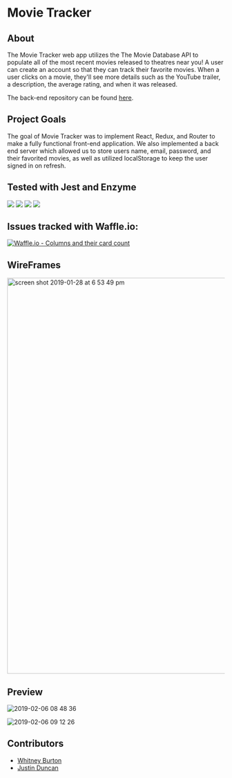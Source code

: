# Movie Tracker

## About 
The Movie Tracker web app utilizes the The Movie Database API to populate all of the most recent movies released to theatres near you! A user can create an account so that they can track their favorite movies. When a user clicks on a movie, they'll see more details such as the YouTube trailer, a description, the average rating, and when it was released. 

The back-end repository can be found [here](https://github.com/turingschool-examples/movie-tracker).

## Project Goals 
The goal of Movie Tracker was to implement React, Redux, and Router to make a fully functional front-end application. We also implemented a back end server which allowed us to store users name, email, password, and their favorited movies, as well as utilized localStorage to keep the user signed in on refresh. 

## Tested with Jest and Enzyme 

<img src="./public/coverage/badge-statements.svg"/>
<img src="./public/coverage/badge-lines.svg"/>
<img src="./public/coverage/badge-functions.svg"/>
<img src="./public/coverage/badge-branches.svg"/>

## Issues tracked with Waffle.io:

[![Waffle.io - Columns and their card count](https://badge.waffle.io/JustinD85/The_Best_Movies.svg?columns=all)](https://waffle.io/JustinD85/The_Best_Movies)

## WireFrames

<img width="915" alt="screen shot 2019-01-28 at 6 53 49 pm" src="https://user-images.githubusercontent.com/18714169/51878962-daeddc00-232e-11e9-8bfa-7256e6f0fabb.png">

## Preview 

![2019-02-06 08 48 36](https://user-images.githubusercontent.com/33883645/52353606-1ef67600-29ec-11e9-9ae5-cb7811189fb0.gif)

![2019-02-06 09 12 26](https://user-images.githubusercontent.com/33883645/52355392-78ac6f80-29ef-11e9-8f21-08ed0b57d7e6.gif)


## Contributors

* [Whitney Burton](https://github.com/whitneyburton)
* [Justin Duncan](https://github.com/JustinD85)
